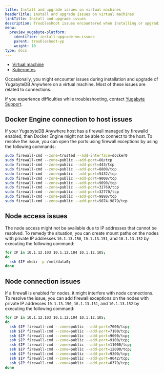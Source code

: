 ```yaml
---
title: Install and upgrade issues on virtual machines
headerTitle: Install and upgrade issues on virtual machines
linkTitle: Install and upgrade issues
description: Troubleshoot issues encountered when installing or upgrading YugabyteDB Anywhere on virtual machines.
menu:
  preview_yugabyte-platform:
    identifier: install-upgrade-vm-issues
    parent: troubleshoot-yp
    weight: 10
type: docs
---
```


<ul class="nav nav-tabs-alt nav-tabs-yb">
  <li>
    <a href="../vm/" class="nav-link active">
      <i class="fa-solid fa-building"></i>
      Virtual machine</a>
  </li>  

<li>
    <a href="../kubernetes/" class="nav-link">
      <i class="fa-regular fa-dharmachakra" aria-hidden="true"></i>
      Kubernetes
    </a>
  </li>

</ul>

Occasionally, you might encounter issues during installation and upgrade of YugabyteDB Anywhere on a virtual machine. Most of these issues are related to connections.

If you experience difficulties while troubleshooting, contact [Yugabyte Support](https://support.yugabyte.com).

## Docker Engine connection to host issues

If your YugabyteDB Anywhere host has a firewall managed by firewalld enabled, then Docker Engine might not be able to connect to the host. To resolve the issue, you can open the ports using firewall exceptions by using the following commands:

```sh
sudo firewall-cmd --zone=trusted --add-interface=docker0
sudo firewall-cmd --zone=public --add-port=80/tcp
sudo firewall-cmd --zone=public --add-port=443/tcp
sudo firewall-cmd --zone=public --add-port=8800/tcp
sudo firewall-cmd --zone=public --add-port=5432/tcp
sudo firewall-cmd --zone=public --add-port=9000/tcp
sudo firewall-cmd --zone=public --add-port=9090/tcp
sudo firewall-cmd --zone=public --add-port=32769/tcp
sudo firewall-cmd --zone=public --add-port=32770/tcp
sudo firewall-cmd --zone=public --add-port=9880/tcp
sudo firewall-cmd --zone=public --add-port=9874-9879/tcp
```

## Node access issues

The node access might not be available due to IP addresses that cannot be resolved. To remedy the situation, you can create mount paths on the nodes with private IP addresses `10.1.13.150`, `10.1.13.151`, and `10.1.13.152` by executing the following command:

```sh
for IP in 10.1.12.103 10.1.12.104 10.1.12.105;
do
  ssh $IP mkdir -p /mnt/data0;
done
```

## Node connection issues

If a firewall is enabled for nodes, it might interfere with node connections. To resolve the issue, you can add firewall exceptions on the nodes with private IP addresses `10.1.13.150`, `10.1.13.151`, and `10.1.13.152` by executing the following command:

```sh
for IP in 10.1.12.103 10.1.12.104 10.1.12.105;
do
  ssh $IP firewall-cmd --zone=public --add-port=7000/tcp;
  ssh $IP firewall-cmd --zone=public --add-port=7100/tcp;
  ssh $IP firewall-cmd --zone=public --add-port=9000/tcp;
  ssh $IP firewall-cmd --zone=public --add-port=9100/tcp;
  ssh $IP firewall-cmd --zone=public --add-port=11000/tcp;
  ssh $IP firewall-cmd --zone=public --add-port=12000/tcp;
  ssh $IP firewall-cmd --zone=public --add-port=9300/tcp;
  ssh $IP firewall-cmd --zone=public --add-port=9042/tcp;
  ssh $IP firewall-cmd --zone=public --add-port=6379/tcp;
done
```


<!--

For YugabyteDB Anywhere HTTPS configuration, you should set your own key or certificate. If you do provide this setting, the default public key is used, creating a potential security risk.

-->